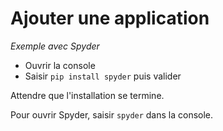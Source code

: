 # Ajouter une application

*Exemple avec Spyder*

* Ouvrir la console
* Saisir `pip install spyder` puis valider

Attendre que l'installation se termine.

Pour ouvrir Spyder, saisir `spyder` dans la console.
